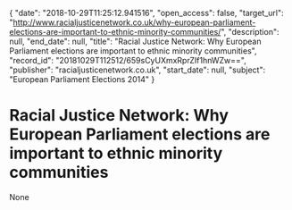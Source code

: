 {
  "date": "2018-10-29T11:25:12.941516", 
  "open_access": false, 
  "target_url": "http://www.racialjusticenetwork.co.uk/why-european-parliament-elections-are-important-to-ethnic-minority-communities/", 
  "description": null, 
  "end_date": null, 
  "title": "Racial Justice Network: Why European Parliament elections are important to ethnic minority communities", 
  "record_id": "20181029T112512/659sCyUXmxRprZIf1hnWZw==", 
  "publisher": "racialjusticenetwork.co.uk", 
  "start_date": null, 
  "subject": "European Parliament Elections 2014"
}

# Racial Justice Network: Why European Parliament elections are important to ethnic minority communities

None